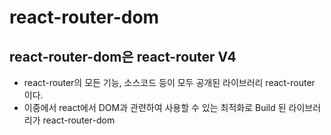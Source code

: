 # react-router-dom

## react-router-dom은 react-router V4

- react-router의 모든 기능, 소스코드 등이 모두 공개된 라이브러리 react-router 이다.
- 이중에서 react에서 DOM과 관련하여 사용할 수 있는 최적화로 Build 된 라이브러리가 react-router-dom
